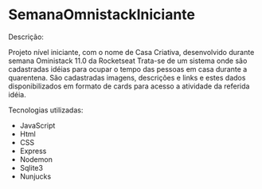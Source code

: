 # SemanaOmnistackIniciante

Descrição:

Projeto nível iniciante, com o nome de Casa Criativa, desenvolvido durante semana Oministack 11.0 da Rocketseat
Trata-se de um sistema onde são cadastradas idéias para ocupar o tempo das pessoas em casa durante a quarentena. São cadastradas imagens,
descrições e links e estes dados disponibilizados em formato de cards para acesso a atividade da referida idéia.

Tecnologias utilizadas:

 - JavaScript
 - Html
 - CSS
 - Express
 - Nodemon
 - Sqlite3
 - Nunjucks
